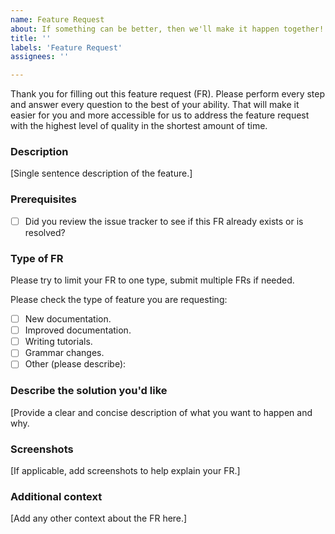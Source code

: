 ```yaml
---
name: Feature Request
about: If something can be better, then we'll make it happen together!
title: ''
labels: 'Feature Request'
assignees: ''

---
```


Thank you for filling out this feature request (FR). Please perform every step and answer every question to the best of your ability. That will make it easier for you and more accessible for us to address the feature request with the highest level of quality in the shortest amount of time.

### Description

[Single sentence description of the feature.]

### Prerequisites

* [ ] Did you review the issue tracker to see if this FR already
exists or is resolved?

### Type of FR

Please try to limit your FR to one type, submit multiple FRs if needed.

Please check the type of feature you are requesting:
- [ ] New documentation.
- [ ] Improved documentation.
- [ ] Writing tutorials.
- [ ] Grammar changes.
- [ ] Other (please describe):

### Describe the solution you'd like

[Provide a clear and concise description of what you want to happen and why.

### Screenshots

[If applicable, add screenshots to help explain your FR.]

### Additional context

[Add any other context about the FR here.]

